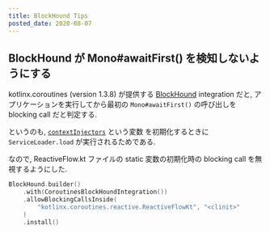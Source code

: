 ```yaml
---
title: BlockHound Tips
posted_date: 2020-08-07
---
```


## BlockHound が Mono#awaitFirst() を検知しないようにする

kotlinx.coroutines (version 1.3.8) が提供する [BlockHound](https://github.com/reactor/BlockHound) integration だと,
アプリケーションを実行してから最初の `Mono#awaitFirst()` の呼び出しを blocking call だと判定する.

というのも, [`contextInjectors`](https://github.com/Kotlin/kotlinx.coroutines/blob/1.3.8/reactive/kotlinx-coroutines-reactive/src/ReactiveFlow.kt#L145) という変数
を初期化するときに `ServiceLoader.load` が実行されるためである.


なので, ReactiveFlow.kt ファイルの static 変数の初期化時の blocking call を無視するようにした.

```kotlin
BlockHound.builder()
    .with(CoroutinesBlockHoundIntegration())
    .allowBlockingCallsInside(
        "kotlinx.coroutines.reactive.ReactiveFlowKt", "<clinit>"
    )
    .install()
```

